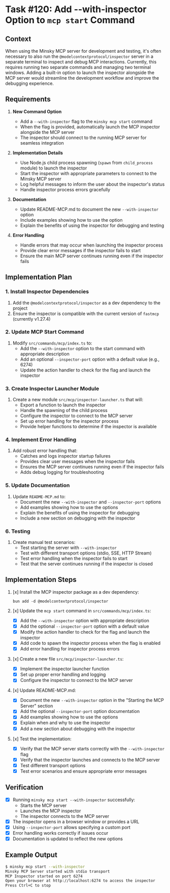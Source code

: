# Task #120: Add --with-inspector Option to `mcp start` Command

## Context

When using the Minsky MCP server for development and testing, it's often necessary to also run the `@modelcontextprotocol/inspector` server in a separate terminal to inspect and debug MCP interactions. Currently, this requires running two separate commands and managing two terminal windows. Adding a built-in option to launch the inspector alongside the MCP server would streamline the development workflow and improve the debugging experience.

## Requirements

1. **New Command Option**

   - Add a `--with-inspector` flag to the `minsky mcp start` command
   - When the flag is provided, automatically launch the MCP inspector alongside the MCP server
   - The inspector should connect to the running MCP server for seamless integration

2. **Implementation Details**

   - Use Node.js child process spawning (`spawn` from `child_process` module) to launch the inspector
   - Start the inspector with appropriate parameters to connect to the Minsky MCP server
   - Log helpful messages to inform the user about the inspector's status
   - Handle inspector process errors gracefully

3. **Documentation**

   - Update README-MCP.md to document the new `--with-inspector` option
   - Include examples showing how to use the option
   - Explain the benefits of using the inspector for debugging and testing

4. **Error Handling**
   - Handle errors that may occur when launching the inspector process
   - Provide clear error messages if the inspector fails to start
   - Ensure the main MCP server continues running even if the inspector fails

## Implementation Plan

### 1. Install Inspector Dependencies

1. Add the `@modelcontextprotocol/inspector` as a dev dependency to the project
2. Ensure the inspector is compatible with the current version of `fastmcp` (currently v1.27.4)

### 2. Update MCP Start Command

1. Modify `src/commands/mcp/index.ts` to:
   - Add the `--with-inspector` option to the start command with appropriate description
   - Add an optional `--inspector-port` option with a default value (e.g., 6274)
   - Update the action handler to check for the flag and launch the inspector

### 3. Create Inspector Launcher Module

1. Create a new module `src/mcp/inspector-launcher.ts` that will:
   - Export a function to launch the inspector
   - Handle the spawning of the child process
   - Configure the inspector to connect to the MCP server
   - Set up error handling for the inspector process
   - Provide helper functions to determine if the inspector is available

### 4. Implement Error Handling

1. Add robust error handling that:
   - Catches and logs inspector startup failures
   - Provides clear user messages when the inspector fails
   - Ensures the MCP server continues running even if the inspector fails
   - Adds debug logging for troubleshooting

### 5. Update Documentation

1. Update `README-MCP.md` to:
   - Document the new `--with-inspector` and `--inspector-port` options
   - Add examples showing how to use the options
   - Explain the benefits of using the inspector for debugging
   - Include a new section on debugging with the inspector

### 6. Testing

1. Create manual test scenarios:
   - Test starting the server with `--with-inspector`
   - Test with different transport options (stdio, SSE, HTTP Stream)
   - Test error handling when the inspector fails to start
   - Test that the server continues running if the inspector is closed

## Implementation Steps

1. [x] Install the MCP inspector package as a dev dependency:

   ```
   bun add -d @modelcontextprotocol/inspector
   ```

2. [x] Update the `mcp start` command in `src/commands/mcp/index.ts`:

   - [x] Add the `--with-inspector` option with appropriate description
   - [x] Add the optional `--inspector-port` option with a default value
   - [x] Modify the action handler to check for the flag and launch the inspector
   - [x] Add code to spawn the inspector process when the flag is enabled
   - [x] Add error handling for inspector process errors

3. [x] Create a new file `src/mcp/inspector-launcher.ts`:

   - [x] Implement the inspector launcher function
   - [x] Set up proper error handling and logging
   - [x] Configure the inspector to connect to the MCP server

4. [x] Update README-MCP.md:

   - [x] Document the new `--with-inspector` option in the "Starting the MCP Server" section
   - [x] Add the optional `--inspector-port` option documentation
   - [x] Add examples showing how to use the options
   - [x] Explain when and why to use the inspector
   - [x] Add a new section about debugging with the inspector

5. [x] Test the implementation:
   - [x] Verify that the MCP server starts correctly with the `--with-inspector` flag
   - [x] Verify that the inspector launches and connects to the MCP server
   - [x] Test different transport options
   - [x] Test error scenarios and ensure appropriate error messages

## Verification

- [x] Running `minsky mcp start --with-inspector` successfully:
  - Starts the MCP server
  - Launches the MCP inspector
  - The inspector connects to the MCP server
- [x] The inspector opens in a browser window or provides a URL
- [x] Using `--inspector-port` allows specifying a custom port
- [x] Error handling works correctly if issues occur
- [x] Documentation is updated to reflect the new options

## Example Output

```bash
$ minsky mcp start --with-inspector
Minsky MCP Server started with stdio transport
MCP Inspector started on port 6274
Open your browser at http://localhost:6274 to access the inspector
Press Ctrl+C to stop
```
